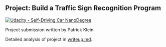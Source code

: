 ## Project: Build a Traffic Sign Recognition Program
[![Udacity - Self-Driving Car NanoDegree](https://s3.amazonaws.com/udacity-sdc/github/shield-carnd.svg)](http://www.udacity.com/drive)

Project submission written by Patrick Klein.

Detailed analysis of project in [writeup.md](./writeup.md).
